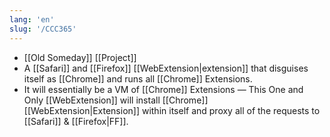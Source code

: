 ```yaml
---
lang: 'en'
slug: '/CCC365'
---
```


- [[Old Someday]] [[Project]]
- A [[Safari]] and [[Firefox]] [[WebExtension|extension]] that disguises itself as [[Chrome]] and runs all [[Chrome]] Extensions.
- It will essentially be a VM of [[Chrome]] Extensions — This One and Only [[WebExtension]] will install [[Chrome]] [[WebExtension|Extension]] within itself and proxy all of the requests to [[Safari]] & [[Firefox|FF]].
